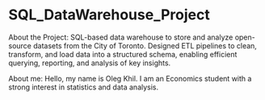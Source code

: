 # SQL_DataWarehouse_Project

About the Project:
SQL-based data warehouse to store and analyze open-source datasets from the City of Toronto. Designed ETL pipelines to clean, transform, and load data into a structured schema, enabling efficient querying, reporting, and analysis of key insights.

About me: 
Hello, my name is Oleg Khil. I am an Economics student with a strong interest in statistics and data analysis.
